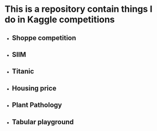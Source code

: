 # This is a repository contain things I do in Kaggle competitions

* ## Shoppe competition
* ## SIIM
* ## Titanic
* ## Housing price
* ## Plant Pathology
* ## Tabular playground
